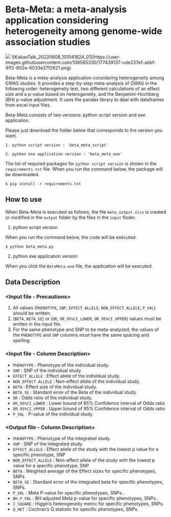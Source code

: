 # Beta-Meta: a meta-analysis application considering heterogeneity among genome-wide association studies

<img src="https://img.shields.io/badge/Python-3776AB?style=for-the-badge&logo=Python&logoColor=white">
![KakaoTalk_20220608_101041824_01](https://user-images.githubusercontent.com/106565330/177439137-cde237e1-abbf-4ff2-902e-6033e27f2621.png)

Beta-Meta is a meta-analysis application considering heterogeneity among GWAS studies. It provides a step-by-step meta-analysis of GWAS in the following order: heterogeneity test, two different calculations of an effect size and a p-value based on heterogeneity, and the Benjamini-Hochberg (BH) p-value adjustment. It uses the pandas library to deal with dataframes from excel input files.

Beta-Meta consists of two versions: python script version and exe application.

Please just download the folder below that corresponds to the version you want.
	
	1. python script version : 'beta_meta_script'
	
	2. python exe application version : 'beta_meta_exe'

The list of required packages for `python script version` is shown in the `requirements.txt` file. When you run the command below, the package will be downloaded.

	$ pip install -r requirements.txt

## How to use

When Beta-Meta is executed as follows, the file `meta_output.xlsx` is created or modified in the `output` folder by the files in the `input` floder.

1. python script version

When you run the command below, the code will be executed.

	$ python beta_meta.py

2. python exe application version

When you click the `BetaMeta.exe` file, the application will be executed. 


## Data Description

### <Input file - Precautions>
1. All values (`PHENOTYPE`, `SNP`, `EFFECT_ALLELE`, `NON_EFFECT_ALLELE`, `P_VAL`) should be written.
2. (`BETA`, `BETA_SE`) or (`OR`, `OR_95%CI_LOWER`, `OR_95%CI_UPPER`) values must be written in the input file.
3. For the same phenotype and SNP to be meta-analyzed, the values of the `PHENOTYPE` and `SNP` columns must have the same spacing and spelling.


### <Input file - Column Description>

* `PHENOTYPE` : Phenotype of the individual study.	
* `SNP` : SNP of the individual study.
* `EFFECT_ALLELE` : Effect allele of the individual study.	
* `NON_EFFECT_ALLELE` : Non-effect allele of the individual study.	
* `BETA` : Effect size of the individual study.	
* `BETA_SE` : Standard error of the Beta of the individual study.	
* `OR` : Odds ratio of the individual study.	
* `OR_95%CI_LOWER` : Lower bound of 95% Confidence interval of Odds ratio	
* `OR_95%CI_UPPER` : Upper bound of 95% Confidence interval of Odds ratio  	
* `P_VAL` : P-value of the individual study.

### <Output file - Column Description>
	
* `PHENOTYPE` : Phenotype of the integrated study.
* `SNP` : SNP of the integrated study.
* `EFFECT_ALLELE` : Effect allele of the study with the lowest p value for a specific phenotype, SNP
* `NON_EFFECT_ALLELE` : Non-effect allele of the study with the lowest p value for a specific phenotype, SNP
* `BETA` : Weighted average of the Effect sizes for specific phenotypes, SNPs.
* `BETA_SE` : Standard error of the integrated beta for specific phenotypes, SNPs.
* `P_VAL` : Meta P-value for specific phenotypes, SNPs..
* `BH_P_VAL` : BH adjusted Meta p-value for specific phenotypes, SNPs..
* `I_SQUARE` : Higgin’s heterogeneity metric for specific phenotypes, SNPs.
* `Q_HET` : Cochran’s Q statistic for specific phenotypes, SNPs.
